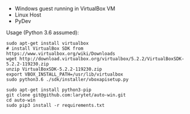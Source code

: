 *  Windows guest running in VirtualBox VM 
*  Linux Host
*  PyDev


Usage (Python 3.6 assumed):

	sudo apt-get install virtualbox
	# install VirtualBox SDK from https://www.virtualbox.org/wiki/Downloads
	wget http://download.virtualbox.org/virtualbox/5.2.2/VirtualBoxSDK-5.2.2-119230.zip
	unzip VirtualBoxSDK-5.2.2-119230.zip
	export VBOX_INSTALL_PATH=/usr/lib/virtualbox
	sudo python3.6 ./sdk/installer/vboxapisetup.py
 
	sudo apt-get install python3-pip
	git clone git@github.com:larytet/auto-win.git
	cd auto-win
	sudo pip3 install -r requirements.txt